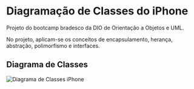 # Diagramação de Classes do iPhone

Projeto do bootcamp bradesco da DIO de Orientação a Objetos e UML.

No projeto, aplicam-se os conceitos de encapsulamento, herança, abstração, polimorfismo e interfaces.

## Diagrama de Classes

![Diagrama de Classes iPhone](diagramaUML.drawio.png)
